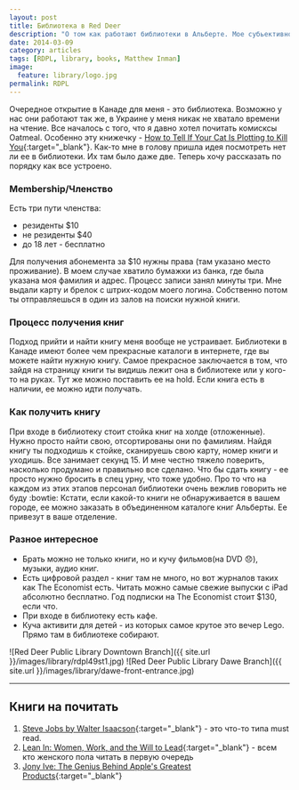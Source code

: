 ```yaml
---
layout: post
title: Библиотека в Red Deer
description: "О том как работают библиотеки в Альберте. Мое субьективное мнение."
date: 2014-03-09
category: articles
tags: [RDPL, library, books, Matthew Inman]
image:
  feature: library/logo.jpg
permalink: RDPL
---
```


Очередное открытие в Канаде для меня - это библиотека. Возможно у нас они  работают так же, в Украине у меня никак не хватало времени на чтение.
Все началось с того, что я давно хотел почитать комисксы Oatmeal. Особенно эту книжечку - [How to Tell If Your Cat Is Plotting to Kill You](http://theoatmeal.com/comics/cat_kill){:target="_blank"}. Как-то мне в голову пришла идея посмотреть нет ли ее в библиотеки. Их там было даже две.
Теперь хочу рассказать по порядку как все устроено.

### Membership/Членство
 Есть три пути членства:

 - резиденты 	$10
 - не резиденты	$40
 - до 18 лет - бесплатно

Для получения абонемента за $10 нужны права (там указано место проживание). В моем случае хватило бумажки из банка, где была указана моя фамилия и адрес. Процесс записи занял минуты три. Мне выдали карту и брелок с штрих-кодом моего логина. Собственно потом ты отправляешься в один из залов на поиски нужной книги.

### Процесс получения книг
Подход прийти и найти книгу меня вообще не устраивает. Библиотеки в Канаде имеют более чем прекрасные каталоги в интернете, где вы можете найти нужную книгу. Самое прекрасное заключается в том, что зайдя на страницу книги ты видишь лежит она в библиотеке или у кого-то на руках. Тут же можно поставить ее на hold. Если книга есть в наличии, ее можно идти получать.

### Как получить книгу
При входе в библиотеку стоит стойка книг на холде (отложенные). Нужно  просто найти свою, отсортированы они по фамилиям. Найдя книгу ты подходишь к стойке, сканируешь свою карту, номер книги и уходишь. Все занимает секунд 15. И мне честно тяжело поверить, насколько продумано и правильно все сделано. Что бы сдать книгу - ее просто нужно бросить в спец урну, что тоже удобно. Про то что на каждом из этих этапов персонал библиотеки очень вежлив говорить не буду :bowtie:
Кстати, если какой-то книги не обнаруживается в вашем городе, ее можно заказать в объединенном каталоге книг Альберты. Ее привезут в ваше отделение.

### Разное интересное

* Брать можно не только книги, но и кучу фильмов(на DVD :disappointed:), музыки, аудио книг.
* Есть цифровой раздел - книг там не много, но вот журналов таких как The Economist есть. Читать можно самые свежие выпуски с iPad абсолютно бесплатно. Год подписки на The Economist стоит $130, если что.
* При входе в библиотеку есть кафе.
* Куча активити для детей - из которых самое крутое это вечер Lego. Прямо там в библиотеке собирают.


![Red Deer Public Library Downtown Branch]({{ site.url }}/images/library/rdpl49st1.jpg)
![Red Deer Public Library Dawe Branch]({{ site.url }}/images/library/dawe-front-entrance.jpg)

___

## Книги на почитать
1. [Steve Jobs by Walter Isaacson](http://www.amazon.com/Steve-Jobs-Walter-Isaacson-ebook/dp/B004W2UBYW/ref=tmm_kin_swatch_0?_encoding=UTF8&sr=&qid=){:target="_blank"} - это что-то типа must read.
2. [Lean In: Women, Work, and the Will to Lead](http://books.google.ca/books/about/Lean_In.html?id=y9_mxZLYiiMC&redir_esc=y){:target="_blank"} - всем кто женского пола читать в первую очередь
3. [Jony Ive: The Genius Behind Apple's Greatest Products](http://books.google.ca/books/about/Jony_Ive.html?id=407qEX8mvrgC&redir_esc=y){:target="_blank"}
